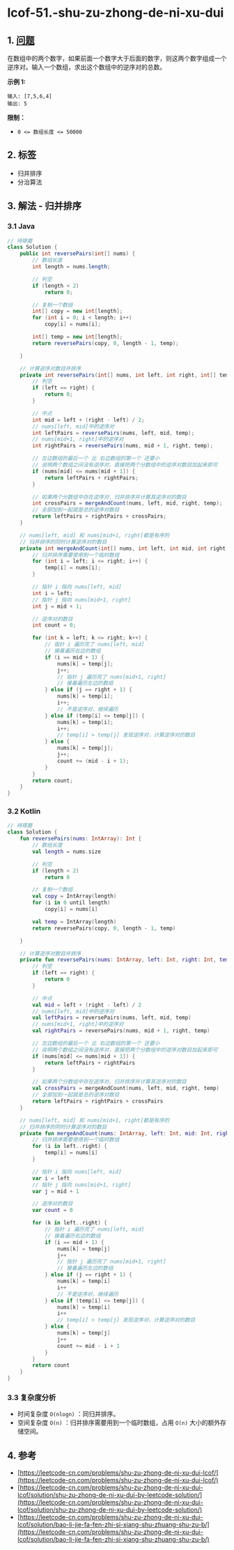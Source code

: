 # lcof-51.-shu-zu-zhong-de-ni-xu-dui

## 1. [问题](https://leetcode-cn.com/problems/shu-zu-zhong-de-ni-xu-dui-lcof/)

在数组中的两个数字，如果前面一个数字大于后面的数字，则这两个数字组成一个逆序对。输入一个数组，求出这个数组中的逆序对的总数。

**示例 1:**

```text
输入: [7,5,6,4]
输出: 5
```

**限制：**

* `0 <= 数组长度 <= 50000`

## 2. 标签

* 归并排序
* 分治算法

## 3. 解法 - 归并排序

### 3.1 Java

```java
// 待琢磨
class Solution {
    public int reversePairs(int[] nums) {
        // 数组长度
        int length = nums.length;

        // 判空
        if (length < 2)
            return 0;

        // 复制一个数组
        int[] copy = new int[length];
        for (int i = 0; i < length; i++)
            copy[i] = nums[i];

        int[] temp = new int[length];
        return reversePairs(copy, 0, length - 1, temp);

    }

    // 计算逆序对数目并排序
    private int reversePairs(int[] nums, int left, int right, int[] temp) {
        // 判空
        if (left == right) {
            return 0;
        }

        // 中点
        int mid = left + (right - left) / 2;
        // nums[left, mid]中的逆序对
        int leftPairs = reversePairs(nums, left, mid, temp);
        // nums[mid+1, right]中的逆序对
        int rightPairs = reversePairs(nums, mid + 1, right, temp);

        // 左边数组的最后一个 比 右边数组的第一个 还要小
        // 说明两个数组之间没有逆序对，直接把两个分数组中的逆序对数目加起来即可
        if (nums[mid] <= nums[mid + 1]) {
            return leftPairs + rightPairs;
        }

        // 如果两个分数组中存在逆序对，归并排序并计算其逆序对的数目
        int crossPairs = mergeAndCount(nums, left, mid, right, temp);
        // 全部加到一起就是总的逆序对数目
        return leftPairs + rightPairs + crossPairs;
    }

    // nums[left, mid] 和 nums[mid+1, right]都是有序的
    // 归并排序的同时计算逆序对的数目
    private int mergeAndCount(int[] nums, int left, int mid, int right, int[] temp) {
        // 归并排序需要使用到一个临时数组
        for (int i = left; i <= right; i++) {
            temp[i] = nums[i];
        }

        // 指针 i 指向 nums[left, mid]
        int i = left;
        // 指针 j 指向 nums[mid+1, right]
        int j = mid + 1;

        // 逆序对的数目
        int count = 0;

        for (int k = left; k <= right; k++) {
            // 指针 i 遍历完了 nums[left, mid]
            // 接着遍历右边的数组
            if (i == mid + 1) {
                nums[k] = temp[j];
                j++;
                // 指针 j 遍历完了 nums[mid+1, right]
                // 接着遍历左边的数组
            } else if (j == right + 1) {
                nums[k] = temp[i];
                i++;
                // 不是逆序对，继续遍历
            } else if (temp[i] <= temp[j]) {
                nums[k] = temp[i];
                i++;
                // temp[i] > temp[j] 发现逆序对，计算逆序对的数目
            } else {
                nums[k] = temp[j];
                j++;
                count += (mid - i + 1);
            }
        }
        return count;
    }
}
```

### 3.2 Kotlin

```kotlin
// 待琢磨
class Solution {
    fun reversePairs(nums: IntArray): Int {
        // 数组长度
        val length = nums.size

        // 判空
        if (length < 2)
            return 0

        // 复制一个数组
        val copy = IntArray(length)
        for (i in 0 until length)
            copy[i] = nums[i]

        val temp = IntArray(length)
        return reversePairs(copy, 0, length - 1, temp)

    }

    // 计算逆序对数目并排序
    private fun reversePairs(nums: IntArray, left: Int, right: Int, temp: IntArray): Int {
        // 判空
        if (left == right) {
            return 0
        }

        // 中点
        val mid = left + (right - left) / 2
        // nums[left, mid]中的逆序对
        val leftPairs = reversePairs(nums, left, mid, temp)
        // nums[mid+1, right]中的逆序对
        val rightPairs = reversePairs(nums, mid + 1, right, temp)

        // 左边数组的最后一个 比 右边数组的第一个 还要小
        // 说明两个数组之间没有逆序对，直接把两个分数组中的逆序对数目加起来即可
        if (nums[mid] <= nums[mid + 1]) {
            return leftPairs + rightPairs
        }

        // 如果两个分数组中存在逆序对，归并排序并计算其逆序对的数目
        val crossPairs = mergeAndCount(nums, left, mid, right, temp)
        // 全部加到一起就是总的逆序对数目
        return leftPairs + rightPairs + crossPairs
    }

    // nums[left, mid] 和 nums[mid+1, right]都是有序的
    // 归并排序的同时计算逆序对的数目
    private fun mergeAndCount(nums: IntArray, left: Int, mid: Int, right: Int, temp: IntArray): Int {
        // 归并排序需要使用到一个临时数组
        for (i in left..right) {
            temp[i] = nums[i]
        }

        // 指针 i 指向 nums[left, mid]
        var i = left
        // 指针 j 指向 nums[mid+1, right]
        var j = mid + 1

        // 逆序对的数目
        var count = 0

        for (k in left..right) {
            // 指针 i 遍历完了 nums[left, mid]
            // 接着遍历右边的数组
            if (i == mid + 1) {
                nums[k] = temp[j]
                j++
                // 指针 j 遍历完了 nums[mid+1, right]
                // 接着遍历左边的数组
            } else if (j == right + 1) {
                nums[k] = temp[i]
                i++
                // 不是逆序对，继续遍历
            } else if (temp[i] <= temp[j]) {
                nums[k] = temp[i]
                i++
                // temp[i] > temp[j] 发现逆序对，计算逆序对的数目
            } else {
                nums[k] = temp[j]
                j++
                count += mid - i + 1
            }
        }
        return count
    }
}
```

### 3.3 复杂度分析

* 时间复杂度 `O(nlogn)` ：同归并排序。
* 空间复杂度 `O(n)` ：归并排序需要用到一个临时数组，占用 `O(n)` 大小的额外存储空间。

## 4. 参考

* [https://leetcode-cn.com/problems/shu-zu-zhong-de-ni-xu-dui-lcof/](https://leetcode-cn.com/problems/shu-zu-zhong-de-ni-xu-dui-lcof/)
* [https://leetcode-cn.com/problems/shu-zu-zhong-de-ni-xu-dui-lcof/solution/shu-zu-zhong-de-ni-xu-dui-by-leetcode-solution/](https://leetcode-cn.com/problems/shu-zu-zhong-de-ni-xu-dui-lcof/solution/shu-zu-zhong-de-ni-xu-dui-by-leetcode-solution/)
* [https://leetcode-cn.com/problems/shu-zu-zhong-de-ni-xu-dui-lcof/solution/bao-li-jie-fa-fen-zhi-si-xiang-shu-zhuang-shu-zu-b/](https://leetcode-cn.com/problems/shu-zu-zhong-de-ni-xu-dui-lcof/solution/bao-li-jie-fa-fen-zhi-si-xiang-shu-zhuang-shu-zu-b/)

